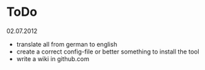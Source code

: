 ToDo
====

02.07.2012
- translate all from german to english
- create a correct config-file or better something to install the tool
- write a wiki in github.com
